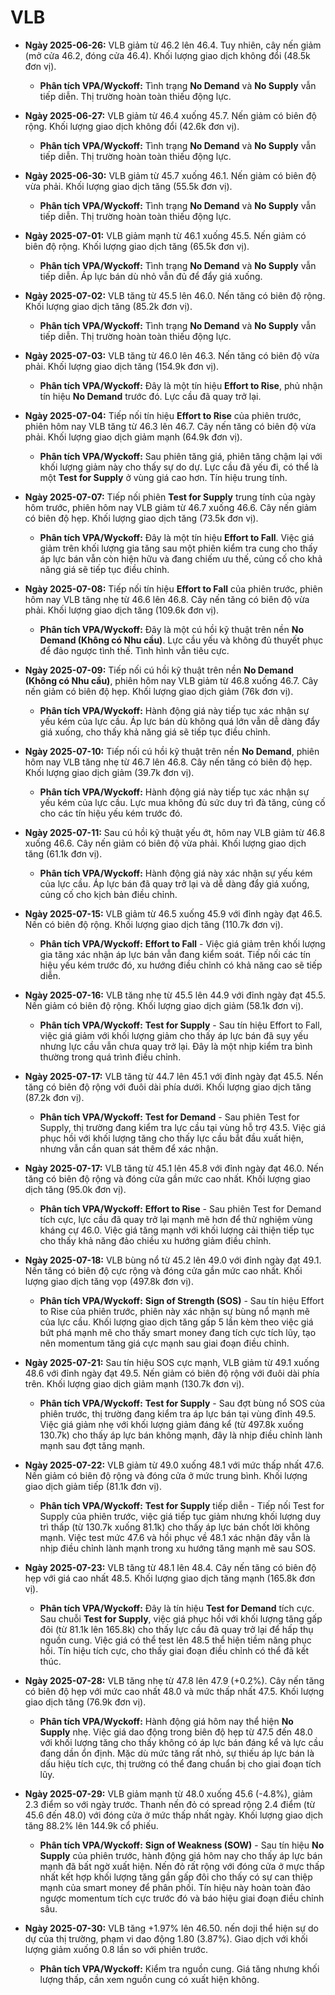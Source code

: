 # VLB

- **Ngày 2025-06-26:** VLB giảm từ 46.2 lên 46.4. Tuy nhiên, cây nến giảm (mở cửa 46.2, đóng cửa 46.4). Khối lượng giao dịch không đổi (48.5k đơn vị).
    - **Phân tích VPA/Wyckoff:** Tình trạng **No Demand** và **No Supply** vẫn tiếp diễn. Thị trường hoàn toàn thiếu động lực.

- **Ngày 2025-06-27:** VLB giảm từ 46.4 xuống 45.7. Nến giảm có biên độ rộng. Khối lượng giao dịch không đổi (42.6k đơn vị).
    - **Phân tích VPA/Wyckoff:** Tình trạng **No Demand** và **No Supply** vẫn tiếp diễn. Thị trường hoàn toàn thiếu động lực.

- **Ngày 2025-06-30:** VLB giảm từ 45.7 xuống 46.1. Nến giảm có biên độ vừa phải. Khối lượng giao dịch tăng (55.5k đơn vị).
    - **Phân tích VPA/Wyckoff:** Tình trạng **No Demand** và **No Supply** vẫn tiếp diễn. Thị trường hoàn toàn thiếu động lực.

- **Ngày 2025-07-01:** VLB giảm mạnh từ 46.1 xuống 45.5. Nến giảm có biên độ rộng. Khối lượng giao dịch tăng (65.5k đơn vị).
    - **Phân tích VPA/Wyckoff:** Tình trạng **No Demand** và **No Supply** vẫn tiếp diễn. Áp lực bán dù nhỏ vẫn đủ để đẩy giá xuống.

- **Ngày 2025-07-02:** VLB tăng từ 45.5 lên 46.0. Nến tăng có biên độ rộng. Khối lượng giao dịch tăng (85.2k đơn vị).
    - **Phân tích VPA/Wyckoff:** Tình trạng **No Demand** và **No Supply** vẫn tiếp diễn. Thị trường hoàn toàn thiếu động lực.

- **Ngày 2025-07-03:** VLB tăng từ 46.0 lên 46.3. Nến tăng có biên độ vừa phải. Khối lượng giao dịch tăng (154.9k đơn vị).
    - **Phân tích VPA/Wyckoff:** Đây là một tín hiệu **Effort to Rise**, phủ nhận tín hiệu **No Demand** trước đó. Lực cầu đã quay trở lại.

- **Ngày 2025-07-04:** Tiếp nối tín hiệu **Effort to Rise** của phiên trước, phiên hôm nay VLB tăng từ 46.3 lên 46.7. Cây nến tăng có biên độ vừa phải. Khối lượng giao dịch giảm mạnh (64.9k đơn vị).
    - **Phân tích VPA/Wyckoff:** Sau phiên tăng giá, phiên tăng chậm lại với khối lượng giảm này cho thấy sự do dự. Lực cầu đã yếu đi, có thể là một **Test for Supply** ở vùng giá cao hơn. Tín hiệu trung tính.

- **Ngày 2025-07-07:** Tiếp nối phiên **Test for Supply** trung tính của ngày hôm trước, phiên hôm nay VLB giảm từ 46.7 xuống 46.6. Cây nến giảm có biên độ hẹp. Khối lượng giao dịch tăng (73.5k đơn vị).
    - **Phân tích VPA/Wyckoff:** Đây là một tín hiệu **Effort to Fall**. Việc giá giảm trên khối lượng gia tăng sau một phiên kiểm tra cung cho thấy áp lực bán vẫn còn hiện hữu và đang chiếm ưu thế, củng cố cho khả năng giá sẽ tiếp tục điều chỉnh.

- **Ngày 2025-07-08:** Tiếp nối tín hiệu **Effort to Fall** của phiên trước, phiên hôm nay VLB tăng nhẹ từ 46.6 lên 46.8. Cây nến tăng có biên độ vừa phải. Khối lượng giao dịch tăng (109.6k đơn vị).
    - **Phân tích VPA/Wyckoff:** Đây là một cú hồi kỹ thuật trên nền **No Demand (Không có Nhu cầu)**. Lực cầu yếu và không đủ thuyết phục để đảo ngược tình thế. Tình hình vẫn tiêu cực.

- **Ngày 2025-07-09:** Tiếp nối cú hồi kỹ thuật trên nền **No Demand (Không có Nhu cầu)**, phiên hôm nay VLB giảm từ 46.8 xuống 46.7. Cây nến giảm có biên độ hẹp. Khối lượng giao dịch giảm (76k đơn vị).
    - **Phân tích VPA/Wyckoff:** Hành động giá này tiếp tục xác nhận sự yếu kém của lực cầu. Áp lực bán dù không quá lớn vẫn dễ dàng đẩy giá xuống, cho thấy khả năng giá sẽ tiếp tục điều chỉnh.

- **Ngày 2025-07-10:** Tiếp nối cú hồi kỹ thuật trên nền **No Demand**, phiên hôm nay VLB tăng nhẹ từ 46.7 lên 46.8. Cây nến tăng có biên độ hẹp. Khối lượng giao dịch giảm (39.7k đơn vị).
    - **Phân tích VPA/Wyckoff:** Hành động giá này tiếp tục xác nhận sự yếu kém của lực cầu. Lực mua không đủ sức duy trì đà tăng, củng cố cho các tín hiệu yếu kém trước đó.

- **Ngày 2025-07-11:** Sau cú hồi kỹ thuật yếu ớt, hôm nay VLB giảm từ 46.8 xuống 46.6. Cây nến giảm có biên độ vừa phải. Khối lượng giao dịch tăng (61.1k đơn vị).
    - **Phân tích VPA/Wyckoff:** Hành động giá này xác nhận sự yếu kém của lực cầu. Áp lực bán đã quay trở lại và dễ dàng đẩy giá xuống, củng cố cho kịch bản điều chỉnh.

- **Ngày 2025-07-15:** VLB giảm từ 46.5 xuống 45.9 với đỉnh ngày đạt 46.5. Nến có biên độ rộng. Khối lượng giao dịch tăng (110.7k đơn vị).
    - **Phân tích VPA/Wyckoff:** **Effort to Fall** - Việc giá giảm trên khối lượng gia tăng xác nhận áp lực bán vẫn đang kiểm soát. Tiếp nối các tín hiệu yếu kém trước đó, xu hướng điều chỉnh có khả năng cao sẽ tiếp diễn.

- **Ngày 2025-07-16:** VLB tăng nhẹ từ 45.5 lên 44.9 với đỉnh ngày đạt 45.5. Nến giảm có biên độ rộng. Khối lượng giao dịch giảm (58.1k đơn vị).
    - **Phân tích VPA/Wyckoff:** **Test for Supply** - Sau tín hiệu Effort to Fall, việc giá giảm với khối lượng giảm cho thấy áp lực bán đã sụy yếu nhưng lực cầu vẫn chưa quay trở lại. Đây là một nhịp kiểm tra bình thường trong quá trình điều chỉnh.

- **Ngày 2025-07-17:** VLB tăng từ 44.7 lên 45.1 với đỉnh ngày đạt 45.5. Nến tăng có biên độ rộng với đuôi dài phía dưới. Khối lượng giao dịch tăng (87.2k đơn vị).
    - **Phân tích VPA/Wyckoff:** **Test for Demand** - Sau phiên Test for Supply, thị trường đang kiểm tra lực cầu tại vùng hỗ trợ 43.5. Việc giá phục hồi với khối lượng tăng cho thấy lực cầu bắt đầu xuất hiện, nhưng vẫn cần quan sát thêm để xác nhận.

- **Ngày 2025-07-17:** VLB tăng từ 45.1 lên 45.8 với đỉnh ngày đạt 46.0. Nến tăng có biên độ rộng và đóng cửa gần mức cao nhất. Khối lượng giao dịch tăng (95.0k đơn vị).
    - **Phân tích VPA/Wyckoff:** **Effort to Rise** - Sau phiên Test for Demand tích cực, lực cầu đã quay trở lại mạnh mẽ hơn để thử nghiệm vùng kháng cự 46.0. Việc giá tăng mạnh với khối lượng cải thiện tiếp tục cho thấy khả năng đảo chiều xu hướng giảm điều chỉnh.

- **Ngày 2025-07-18:** VLB bùng nổ từ 45.2 lên 49.0 với đỉnh ngày đạt 49.1. Nến tăng có biên độ cực rộng và đóng cửa gần mức cao nhất. Khối lượng giao dịch tăng vọp (497.8k đơn vị).
    - **Phân tích VPA/Wyckoff:** **Sign of Strength (SOS)** - Sau tín hiệu Effort to Rise của phiên trước, phiên này xác nhận sự bùng nổ mạnh mẽ của lực cầu. Khối lượng giao dịch tăng gấp 5 lần kèm theo việc giá bứt phá mạnh mẽ cho thấy smart money đang tích cực tích lũy, tạo nên momentum tăng giá cực mạnh sau giai đoạn điều chỉnh.

- **Ngày 2025-07-21:** Sau tín hiệu SOS cực mạnh, VLB giảm từ 49.1 xuống 48.6 với đỉnh ngày đạt 49.5. Nến giảm có biên độ rộng với đuôi dài phía trên. Khối lượng giao dịch giảm mạnh (130.7k đơn vị).
    - **Phân tích VPA/Wyckoff:** **Test for Supply** - Sau đợt bùng nổ SOS của phiên trước, thị trường đang kiểm tra áp lực bán tại vùng đỉnh 49.5. Việc giá giảm nhẹ với khối lượng giảm đáng kể (từ 497.8k xuống 130.7k) cho thấy áp lực bán không mạnh, đây là nhịp điều chỉnh lành mạnh sau đợt tăng mạnh.

- **Ngày 2025-07-22:** VLB giảm từ 49.0 xuống 48.1 với mức thấp nhất 47.6. Nến giảm có biên độ rộng và đóng cửa ở mức trung bình. Khối lượng giao dịch giảm tiếp (81.1k đơn vị).
    - **Phân tích VPA/Wyckoff:** **Test for Supply** tiếp diễn - Tiếp nối Test for Supply của phiên trước, việc giá tiếp tục giảm nhưng khối lượng duy trì thấp (từ 130.7k xuống 81.1k) cho thấy áp lực bán chốt lời không mạnh. Việc test mức 47.6 và hồi phục về 48.1 xác nhận đây vẫn là nhịp điều chỉnh lành mạnh trong xu hướng tăng mạnh mẽ sau SOS.

- **Ngày 2025-07-23:** VLB tăng từ 48.1 lên 48.4. Cây nến tăng có biên độ hẹp với giá cao nhất 48.5. Khối lượng giao dịch tăng mạnh (165.8k đơn vị).
    - **Phân tích VPA/Wyckoff:** Đây là tín hiệu **Test for Demand** tích cực. Sau chuỗi **Test for Supply**, việc giá phục hồi với khối lượng tăng gấp đôi (từ 81.1k lên 165.8k) cho thấy lực cầu đã quay trở lại để hấp thụ nguồn cung. Việc giá có thể test lên 48.5 thể hiện tiềm năng phục hồi. Tín hiệu tích cực, cho thấy giai đoạn điều chỉnh có thể đã kết thúc.


- **Ngày 2025-07-28:** VLB tăng nhẹ từ 47.8 lên 47.9 (+0.2%). Cây nến tăng có biên độ hẹp với mức cao nhất 48.0 và mức thấp nhất 47.5. Khối lượng giao dịch tăng (76.9k đơn vị).
    - **Phân tích VPA/Wyckoff:** Hành động giá hôm nay thể hiện **No Supply** nhẹ. Việc giá dao động trong biên độ hẹp từ 47.5 đến 48.0 với khối lượng tăng cho thấy không có áp lực bán đáng kể và lực cầu đang dần ổn định. Mặc dù mức tăng rất nhỏ, sự thiếu áp lực bán là dấu hiệu tích cực, thị trường có thể đang chuẩn bị cho giai đoạn tích lũy.

- **Ngày 2025-07-29:** VLB giảm mạnh từ 48.0 xuống 45.6 (-4.8%), giảm 2.3 điểm so với ngày trước. Thanh nến đỏ có spread rộng 2.4 điểm (từ 45.6 đến 48.0) với đóng cửa ở mức thấp nhất ngày. Khối lượng giao dịch tăng 88.2% lên 144.9k cổ phiếu.
    - **Phân tích VPA/Wyckoff:** **Sign of Weakness (SOW)** - Sau tín hiệu **No Supply** của phiên trước, hành động giá hôm nay cho thấy áp lực bán mạnh đã bất ngờ xuất hiện. Nến đỏ rất rộng với đóng cửa ở mực thấp nhất kết hợp khối lượng tăng gần gấp đôi cho thấy có sự can thiệp mạnh của smart money để phân phối. Tín hiệu này hoàn toàn đảo ngược momentum tích cực trước đó và báo hiệu giai đoạn điều chỉnh sâu.

- **Ngày 2025-07-30:** VLB tăng +1.97% lên 46.50. nến doji thể hiện sự do dự của thị trường, phạm vi dao động 1.80 (3.87%). Giao dịch với khối lượng giảm xuống 0.8 lần so với phiên trước.
    - **Phân tích VPA/Wyckoff:** Kiểm tra nguồn cung. Giá tăng nhưng khối lượng thấp, cần xem nguồn cung có xuất hiện không.
